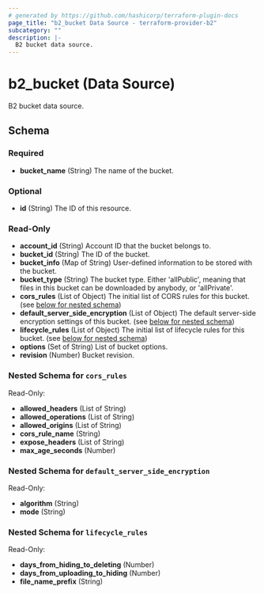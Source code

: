 ```yaml
---
# generated by https://github.com/hashicorp/terraform-plugin-docs
page_title: "b2_bucket Data Source - terraform-provider-b2"
subcategory: ""
description: |-
  B2 bucket data source.
---
```


# b2_bucket (Data Source)

B2 bucket data source.



<!-- schema generated by tfplugindocs -->
## Schema

### Required

- **bucket_name** (String) The name of the bucket.

### Optional

- **id** (String) The ID of this resource.

### Read-Only

- **account_id** (String) Account ID that the bucket belongs to.
- **bucket_id** (String) The ID of the bucket.
- **bucket_info** (Map of String) User-defined information to be stored with the bucket.
- **bucket_type** (String) The bucket type. Either 'allPublic', meaning that files in this bucket can be downloaded by anybody, or 'allPrivate'.
- **cors_rules** (List of Object) The initial list of CORS rules for this bucket. (see [below for nested schema](#nestedatt--cors_rules))
- **default_server_side_encryption** (List of Object) The default server-side encryption settings of this bucket. (see [below for nested schema](#nestedatt--default_server_side_encryption))
- **lifecycle_rules** (List of Object) The initial list of lifecycle rules for this bucket. (see [below for nested schema](#nestedatt--lifecycle_rules))
- **options** (Set of String) List of bucket options.
- **revision** (Number) Bucket revision.

<a id="nestedatt--cors_rules"></a>
### Nested Schema for `cors_rules`

Read-Only:

- **allowed_headers** (List of String)
- **allowed_operations** (List of String)
- **allowed_origins** (List of String)
- **cors_rule_name** (String)
- **expose_headers** (List of String)
- **max_age_seconds** (Number)


<a id="nestedatt--default_server_side_encryption"></a>
### Nested Schema for `default_server_side_encryption`

Read-Only:

- **algorithm** (String)
- **mode** (String)


<a id="nestedatt--lifecycle_rules"></a>
### Nested Schema for `lifecycle_rules`

Read-Only:

- **days_from_hiding_to_deleting** (Number)
- **days_from_uploading_to_hiding** (Number)
- **file_name_prefix** (String)


